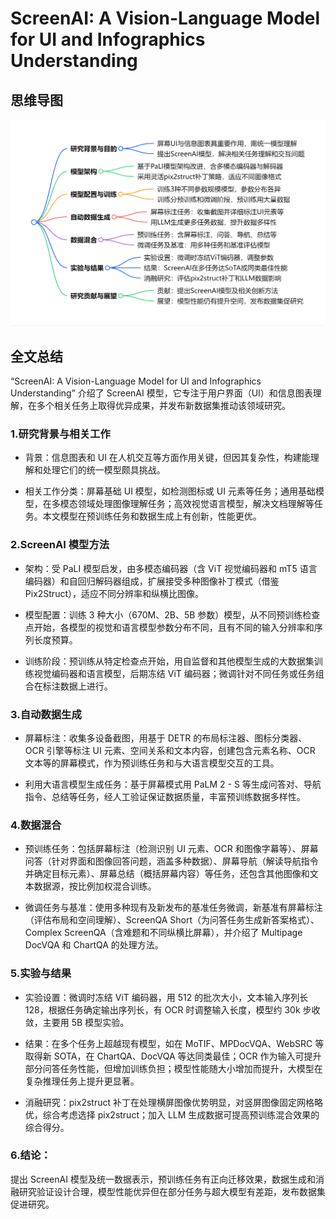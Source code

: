 # ScreenAI: A Vision-Language Model for UI and Infographics Understanding

## 思维导图
![思维导图](/imgs/ScreenAI-A-Vision-Language-Model-for-UI-and-Infographics-Understanding.jpg)

## 全文总结

“ScreenAI: A Vision-Language Model for UI and Infographics Understanding” 介绍了 ScreenAI 模型，它专注于用户界面（UI）和信息图表理解，在多个相关任务上取得优异成果，并发布新数据集推动该领域研究。

### 1.研究背景与相关工作

- 背景：信息图表和 UI 在人机交互等方面作用关键，但因其复杂性，构建能理解和处理它们的统一模型颇具挑战。

- 相关工作分类：屏幕基础 UI 模型，如检测图标或 UI 元素等任务；通用基础模型，在多模态领域处理图像理解任务；高效视觉语言模型，解决文档理解等任务。本文模型在预训练任务和数据生成上有创新，性能更优。

### 2.ScreenAI 模型方法

- 架构：受 PaLI 模型启发，由多模态编码器（含 ViT 视觉编码器和 mT5 语言编码器）和自回归解码器组成，扩展接受多种图像补丁模式（借鉴 Pix2Struct），适应不同分辨率和纵横比图像。

- 模型配置：训练 3 种大小（670M、2B、5B 参数）模型，从不同预训练检查点开始，各模型的视觉和语言模型参数分布不同，且有不同的输入分辨率和序列长度预算。

- 训练阶段：预训练从特定检查点开始，用自监督和其他模型生成的大数据集训练视觉编码器和语言模型，后期冻结 ViT 编码器；微调针对不同任务或任务组合在标注数据上进行。

### 3.自动数据生成

- 屏幕标注：收集多设备截图，用基于 DETR 的布局标注器、图标分类器、OCR 引擎等标注 UI 元素、空间关系和文本内容，创建包含元素名称、OCR 文本等的屏幕模式，作为预训练任务和与大语言模型交互的工具。

- 利用大语言模型生成任务：基于屏幕模式用 PaLM 2 - S 等生成问答对、导航指令、总结等任务，经人工验证保证数据质量，丰富预训练数据多样性。

### 4.数据混合

- 预训练任务：包括屏幕标注（检测识别 UI 元素、OCR 和图像字幕等）、屏幕问答（针对界面和图像回答问题，涵盖多种数据）、屏幕导航（解读导航指令并确定目标元素）、屏幕总结（概括屏幕内容）等任务，还包含其他图像和文本数据源，按比例加权混合训练。

- 微调任务与基准：使用多种现有及新发布的基准任务微调，新基准有屏幕标注（评估布局和空间理解）、ScreenQA Short（为问答任务生成新答案格式）、Complex ScreenQA（含难题和不同纵横比屏幕），并介绍了 Multipage DocVQA 和 ChartQA 的处理方法。

### 5.实验与结果

- 实验设置：微调时冻结 ViT 编码器，用 512 的批次大小，文本输入序列长 128，根据任务确定输出序列长，有 OCR 时调整输入长度，模型约 30k 步收敛，主要用 5B 模型实验。

- 结果：在多个任务上超越现有模型，如在 MoTIF、MPDocVQA、WebSRC 等取得新 SOTA，在 ChartQA、DocVQA 等达同类最佳；OCR 作为输入可提升部分问答任务性能，但增加训练负担；模型性能随大小增加而提升，大模型在复杂推理任务上提升更显著。

- 消融研究：pix2struct 补丁在处理横屏图像优势明显，对竖屏图像固定网格略优，综合考虑选择 pix2struct；加入 LLM 生成数据可提高预训练混合效果的综合得分。

### 6.结论：

提出 ScreenAI 模型及统一数据表示，预训练任务有正向迁移效果，数据生成和消融研究验证设计合理，模型性能优异但在部分任务与超大模型有差距，发布数据集促进研究。

